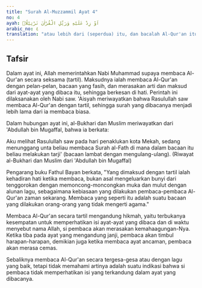 ```yaml
---
title: "Surah Al-Muzzammil Ayat 4"
no: 4
ayah: اَوْ زِدْ عَلَيْهِ وَرَتِّلِ الْقُرْاٰنَ تَرْتِيْلًاۗ
arabic_no: ٤
translation: "atau lebih dari (seperdua) itu, dan bacalah Al-Qur'an itu dengan perlahan-lahan."
---
```


## Tafsir

Dalam ayat ini, Allah memerintahkan Nabi Muhammad supaya membaca Al-Qur'an secara seksama (tartil). Maksudnya ialah membaca Al-Qur'an dengan pelan-pelan, bacaan yang fasih, dan merasakan arti dan maksud dari ayat-ayat yang dibaca itu, sehingga berkesan di hati. Perintah ini dilaksanakan oleh Nabi saw. 'Aisyah meriwayatkan bahwa Rasulullah saw membaca Al-Qur'an dengan tartil, sehingga surah yang dibacanya menjadi lebih lama dari ia membaca biasa.

Dalam hubungan ayat ini, al-Bukhari dan Muslim meriwayatkan dari 'Abdullah bin Mugaffal, bahwa ia berkata:

Aku melihat Rasulullah saw pada hari penaklukan kota Mekah, sedang menunggang unta beliau membaca Surah al-Fath di mana dalam bacaan itu beliau melakukan tarji' (bacaan lambat dengan mengulang-ulang). (Riwayat al-Bukhari dan Muslim dari 'Abdullah bin Mugaffal)

Pengarang buku Fathul Bayan berkata, "Yang dimaksud dengan tartil ialah kehadiran hati ketika membaca, bukan asal mengeluarkan bunyi dari tenggorokan dengan memoncong-moncongkan muka dan mulut dengan alunan lagu, sebagaimana kebiasaan yang dilakukan pembaca-pembaca Al-Qur'an zaman sekarang. Membaca yang seperti itu adalah suatu bacaan yang dilakukan orang-orang yang tidak mengerti agama."

Membaca Al-Qur'an secara tartil mengandung hikmah, yaitu terbukanya kesempatan untuk memperhatikan isi ayat-ayat yang dibaca dan di waktu menyebut nama Allah, si pembaca akan merasakan kemahaagungan-Nya. Ketika tiba pada ayat yang mengandung janji, pembaca akan timbul harapan-harapan, demikian juga ketika membaca ayat ancaman, pembaca akan merasa cemas.

Sebaliknya membaca Al-Qur'an secara tergesa-gesa atau dengan lagu yang baik, tetapi tidak memahami artinya adalah suatu indikasi bahwa si pembaca tidak memperhatikan isi yang terkandung dalam ayat yang dibacanya.